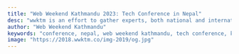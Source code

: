 ```yaml
---
title: "Web Weekend Kathmandu 2023: Tech Conference in Nepal"
desc: "wwktm is an effort to gather experts, both national and international, and create an environment for new partnerships, collaborations and learning groups to be formed. We want to create a space that encourages participation and then the dynamics of the group will take over the direction. One of the only web focused Tech conferences in Nepal and surrounding region."
author: "Web Weekend Kathmandu"
keywords: "conference, nepal, web weekend kathmandu, tech conference, kathmandu"
image: "https://2018.wwktm.co/img-2019/og.jpg"
---
```

